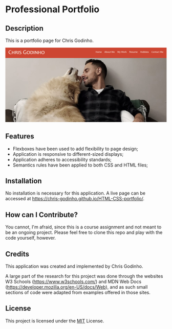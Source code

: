 # Professional Portfolio

## Description

This is a portfolio page for Chris Godinho.

![A render of the finished page](/assets/images/deployed-app.jpg)

## Features

   - Flexboxes have been used to add flexibility to page design;
   - Application is responsive to different-sized displays;
   - Application adheres to accessibility standards;
   - Semantics rules have been applied to both CSS and HTML files;

## Installation

No installation is necessary for this application. A live page can be accessed at <https://chris-godinho.github.io/HTML-CSS-portfolio/>.

## How can I Contribute?

You cannot, I'm afraid, since this is a course assignment and not meant to be an ongoing project. Please feel free to clone this repo and play with the code yourself, however.

## Credits

This application was created and implemented by Chris Godinho.

A large part of the research for this project was done through the websites W3 Schools (<https://www.w3schools.com/>) and MDN Web Docs (<https://developer.mozilla.org/en-US/docs/Web>), and as such small sections of code were adapted from examples offered in those sites.

## License

This project is licensed under the [MIT](/LICENSE) License.
